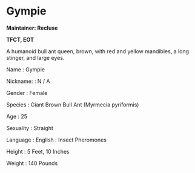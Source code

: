 # Gympie

<tldr>

**Maintainer: Recluse**

**TFCT, EOT**

A humanoid bull ant queen, brown, with red and yellow mandibles, a long stinger, and large eyes.
</tldr>

<tabs>
<tab id="information" title="General Information">

Name
: Gympie

Nickname:
: N / A

Gender
: Female

Species
: Giant Brown Bull Ant (Myrmecia pyriformis)

Age
: 25

Sexuality
: Straight

Language
: English
: Insect Pheromones

Height
: 5 Feet, 10 Inches

Weight
: 140 Pounds

</tab>
</tabs>